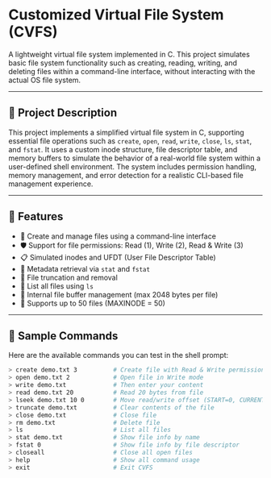 # Customized Virtual File System (CVFS)

A lightweight virtual file system implemented in C. This project simulates basic file system functionality such as creating, reading, writing, and deleting files within a command-line interface, without interacting with the actual OS file system.

---

## 📌 Project Description

This project implements a simplified virtual file system in C, supporting essential file operations such as `create`, `open`, `read`, `write`, `close`, `ls`, `stat`, and `fstat`. It uses a custom inode structure, file descriptor table, and memory buffers to simulate the behavior of a real-world file system within a user-defined shell environment. The system includes permission handling, memory management, and error detection for a realistic CLI-based file management experience.

---

## 🔧 Features

- 📂 Create and manage files using a command-line interface
- 🛡️ Support for file permissions: Read (1), Write (2), Read & Write (3)
- 📋 Simulated inodes and UFDT (User File Descriptor Table)
- 📑 Metadata retrieval via `stat` and `fstat`
- 🚫 File truncation and removal
- 📄 List all files using `ls`
- 🧠 Internal file buffer management (max 2048 bytes per file)
- 📌 Supports up to 50 files (MAXINODE = 50)

---

## 🧪 Sample Commands

Here are the available commands you can test in the shell prompt:

```bash
> create demo.txt 3          # Create file with Read & Write permission
> open demo.txt 2            # Open file in Write mode
> write demo.txt             # Then enter your content
> read demo.txt 20           # Read 20 bytes from file
> lseek demo.txt 10 0        # Move read/write offset (START=0, CURRENT=1, END=2)
> truncate demo.txt          # Clear contents of the file
> close demo.txt             # Close file
> rm demo.txt                # Delete file
> ls                         # List all files
> stat demo.txt              # Show file info by name
> fstat 0                    # Show file info by file descriptor
> closeall                   # Close all open files
> help                       # Show all command usage
> exit                       # Exit CVFS
